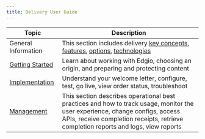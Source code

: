 ```yaml
---
title: Delivery User Guide
---
```

<!-- guide landing page-->

|Topic|Description|
|---|---|
|General Information|This section includes delivery [key concepts](/delivery/delivery/guide/key_concepts), [features](/delivery/delivery/guide/features), [options](/delivery/delivery/guide/options), [technologies](/delivery/delivery/guide/technologies)|
|[Getting Started](/delivery/delivery/guide/getting_started)|Learn about working with Edgio, choosing an origin, and preparing and protecting content|
|[Implementation](/delivery/delivery/guide/implementation)|Understand your welcome letter, configure, test, go live, view order status, troubleshoot|
|[Management](/delivery/delivery/guide/management)|This section describes operational best practices and how to track usage, monitor the user experience, change configs, access APIs, receive completion receipts, retrieve completion reports and logs, view reports|

